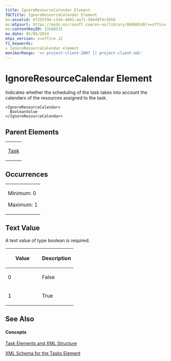```yaml
---
title: IgnoreResourceCalendar Element
TOCTitle: IgnoreResourceCalendar Element
ms:assetid: 6f255f9d-c2dd-4092-aa71-58440f4c3b50
ms:mtpsurl: https://msdn.microsoft.com/en-us/library/Bb968540(v=office.12)
ms:contentKeyID: 13188232
ms.date: 05/05/2014
mtps_version: v=office.12
f1_keywords:
- IgnoreResourceCalendar element
monikerRange: '>= project-client-2007 || project-client-odc'
---
```


# IgnoreResourceCalendar Element




Indicates whether the scheduling of the task takes into account the calendars of the resources assigned to the task.

    <IgnoreResourceCalendar>
      BooleanValue
    </IgnoreResourceCalendar>

## Parent Elements

<table>
<colgroup>
<col style="width: 100%" />
</colgroup>
<tbody>
<tr class="odd">
<td><p><a href="bb968487(v=office.12).md">Task</a></p></td>
</tr>
</tbody>
</table>

## Occurrences

<table>
<colgroup>
<col style="width: 100%" />
</colgroup>
<tbody>
<tr class="odd">
<td><p>Minimum: 0</p>
<p>Maximum: 1</p></td>
</tr>
</tbody>
</table>

## Text Value

A text value of type boolean is required.

<table>
<colgroup>
<col style="width: 50%" />
<col style="width: 50%" />
</colgroup>
<thead>
<tr class="header">
<th><p>Value</p></th>
<th><p>Description</p></th>
</tr>
</thead>
<tbody>
<tr class="odd">
<td><p>0</p></td>
<td><p>False</p></td>
</tr>
<tr class="even">
<td><p>1</p></td>
<td><p>True</p></td>
</tr>
</tbody>
</table>

## See Also

#### Concepts

[Task Elements and XML Structure](bb968475\(v=office.12\).md)

[XML Schema for the Tasks Element](bb968415\(v=office.12\).md)


